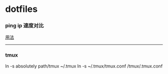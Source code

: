 # dotfiles

### ping ip 速度对比
[用法](./ipSpeedTest.md)
___

### tmux
ln -s absolutely path/tmux ~/.tmux
ln -s ~/.tmux/tmux.conf /tmux/.tmux.conf
